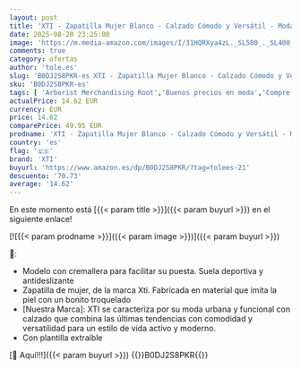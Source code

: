 ```yaml
---
layout: post
title: 'XTI - Zapatilla Mujer Blanco - Calzado Cómodo y Versátil - Moda Casual - Modelo 14399003  Talla 36 '
date: 2025-08-20 23:25:00
image: 'https://m.media-amazon.com/images/I/31HQRXya4zL._SL500_._SL400_.jpg'
comments: true
category: ofertas
author: 'tole.es'
slug: 'B0DJ2S8PKR-es XTI - Zapatilla Mujer Blanco - Calzado Cómodo y Versátil -...'
sku: 'B0DJ2S8PKR-es'
tags: [ 'Arborist Merchandising Root','Buenos precios en moda','Compre 2, obtenga un 10 % de descuento','Compre 2, obtenga un 10 % de descuento_Shoes 2','Moda','Moda Mujer','Self Service','Shoes','Special Features Stores','Zapatillas casual para mujer','Zapatillas deportivas y de moda para mujer','Zapatos para mujer','c8538d25-3af9-48d3-aeff-5f3ce5572a36_0','c8538d25-3af9-48d3-aeff-5f3ce5572a36_1701','c8538d25-3af9-48d3-aeff-5f3ce5572a36_5001','c8538d25-3af9-48d3-aeff-5f3ce5572a36_7601','top brands_shoes','xti','zapatilla','🇪🇸', ]
actualPrice: 14.62 EUR
currency: EUR
price: 14.62
comparePrice: 49.95 EUR
prodname: 'XTI - Zapatilla Mujer Blanco - Calzado Cómodo y Versátil - Moda Casual - Modelo 14399003  Talla 36 '
country: 'es'
flag: '🇪🇸'
brand: 'XTI'
buyurl: 'https://www.amazon.es/dp/B0DJ2S8PKR/?tag=tolees-21'
descuento: '70.73'
average: '14.62'
---
```


En este momento está [{{< param title >}}]({{< param buyurl >}}) en el siguiente enlace!

[![{{< param prodname >}}]({{< param image >}})]({{< param buyurl >}})

🔎:

- Modelo con cremallera para facilitar su puesta. Suela deportiva y antideslizante
- Zapatilla de mujer, de la marca Xti. Fabricada en material que imita la piel con un bonito troquelado
- [Nuestra Marca]: XTI se caracteriza por su moda urbana y funcional con calzado que combina las últimas tendencias con comodidad y versatilidad para un estilo de vida activo y moderno.
- Con plantilla extraíble

[🛒 Aquí!!!]({{< param buyurl >}})
{{<world>}}B0DJ2S8PKR{{</world>}}
